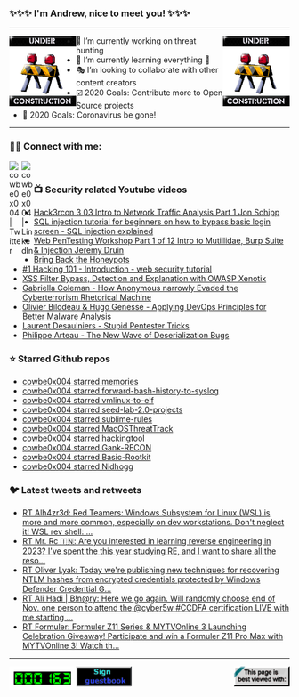 ### ✨✨✨ I'm Andrew, nice to meet you! ✨✨✨

---
<img align="left" width="120px" src="https://raw.githubusercontent.com/cowbe0x004/cowbe0x004/master/images/image004.gif" />
<img align="right" width="120px" src="https://raw.githubusercontent.com/cowbe0x004/cowbe0x004/master/images/image004.gif" />

- 📖 I’m currently working on threat hunting
- 📘 I’m currently learning everything 🤣
- 🎭 I’m looking to collaborate with other content creators
- ☑️ 2020 Goals: Contribute more to Open Source projects
- 🦠 2020 Goals: Coronavirus be gone!

---

### 🤝🏽 Connect with me:
[<img align="left" alt="cowbe0x004 | Twitter" width="22px" src="https://cdn.jsdelivr.net/npm/simple-icons@v3/icons/twitter.svg" />][twitter]
[<img align="left" alt="cowbe0x004 | LinkedIn" width="22px" src="https://cdn.jsdelivr.net/npm/simple-icons@v3/icons/linkedin.svg" />][linkedin]

<!--
[<img align="left" alt="cowbe0x004.com" width="22px" src="https://raw.githubusercontent.com/iconic/open-iconic/master/svg/globe.svg" />][website]
[<img align="left" alt="cowbe0x004 | YouTube" width="22px" src="https://cdn.jsdelivr.net/npm/simple-icons@v3/icons/youtube.svg" />][youtube]
[<img align="left" alt="cowbe0x004 | Instagram" width="22px" src="https://cdn.jsdelivr.net/npm/simple-icons@v3/icons/instagram.svg" />][instagram]
-->

<br />

### 📺 Security related Youtube videos
<!-- YOUTUBE:START -->
- [Hack3rcon 3   03 Intro to Network Traffic Analysis   Part 1   Jon Schipp](https://www.youtube.com/watch?v=4WMpy3JDL3k)
- [SQL injection tutorial for beginners on how to bypass basic login screen - SQL injection explained](https://www.youtube.com/watch?v=SJgYdTckMBY)
- [Web PenTesting Workshop Part 1 of 12 Intro to Mutillidae, Burp Suite &amp; Injection Jeremy Druin](https://www.youtube.com/watch?v=rNkR1Joz4eU)
- [Bring Back the Honeypots](https://www.youtube.com/watch?v=W7U2u-qLAB8)
- [#1 Hacking 101 - Introduction - web security tutorial](https://www.youtube.com/watch?v=WW7cwBC0ytg)
- [XSS Filter Bypass, Detection and Explanation with OWASP Xenotix](https://www.youtube.com/watch?v=loZSdedJnqc)
- [Gabriella Coleman - How Anonymous narrowly Evaded the Cyberterrorism Rhetorical Machine](https://www.youtube.com/watch?v=RvOOgVrvWtY)
- [Olivier Bilodeau &amp; Hugo Genesse - Applying DevOps Principles for Better Malware Analysis](https://www.youtube.com/watch?v=rfmUcYGGrls)
- [Laurent Desaulniers - Stupid Pentester Tricks](https://www.youtube.com/watch?v=edLXMm7m4bM)
- [Philippe Arteau - The New Wave of Deserialization Bugs](https://www.youtube.com/watch?v=0H7yDihGcKM)
<!-- YOUTUBE:END -->

### ⭐ Starred Github repos
<!-- GITHUB_STAR:START -->
- [cowbe0x004 starred memories](https://github.com/pulsejet/memories)
- [cowbe0x004 starred forward-bash-history-to-syslog](https://github.com/alwashali/forward-bash-history-to-syslog)
- [cowbe0x004 starred vmlinux-to-elf](https://github.com/marin-m/vmlinux-to-elf)
- [cowbe0x004 starred seed-lab-2.0-projects](https://github.com/ramesh-adhikari/seed-lab-2.0-projects)
- [cowbe0x004 starred sublime-rules](https://github.com/sublime-security/sublime-rules)
- [cowbe0x004 starred MacOSThreatTrack](https://github.com/ab2pentest/MacOSThreatTrack)
- [cowbe0x004 starred hackingtool](https://github.com/Z4nzu/hackingtool)
- [cowbe0x004 starred Gank-RECON](https://github.com/cold-try/Gank-RECON)
- [cowbe0x004 starred Basic-Rootkit](https://github.com/adamhlt/Basic-Rootkit)
- [cowbe0x004 starred Nidhogg](https://github.com/Idov31/Nidhogg)
<!-- GITHUB_STAR:END -->

### 🐦 Latest tweets and retweets
<!-- TWEETS:START -->
- [RT Alh4zr3d: Red Teamers: Windows Subsystem for Linux &lpar;WSL&rpar; is more and more common, especially on dev workstations. Don&#39;t neglect it! WSL rev shell: ...](https://twitter.com/Alh4zr3d/status/1633108045675786244)
- [RT Mr. Rc 🇮🇳: Are you interested in learning reverse engineering in 2023? I&#39;ve spent the this year studying RE, and I want to share all the reso...](https://twitter.com/coder_rc/status/1608385931463258112)
- [RT Oliver Lyak: Today we&#39;re publishing new techniques for recovering NTLM hashes from encrypted credentials protected by Windows Defender Credential G...](https://twitter.com/ly4k_/status/1607477540242718721)
- [RT Ali Hadi | B!n@ry: Here we go again. Will randomly choose end of Nov. one person to attend the @cyber5w #CCDFA certification LIVE with me starting ...](https://twitter.com/binaryz0ne/status/1593025491430436866)
- [RT Formuler: Formuler Z11 Series &amp; MYTVOnline 3 Launching Celebration Giveaway! Participate and win a Formuler Z11 Pro Max with MYTVOnline 3! Watch th...](https://twitter.com/FormulerTv/status/1590879042223624192)
<!-- TWEETS:END -->

---

[<img align="left" width="120px" src="https://raw.githubusercontent.com/cowbe0x004/cowbe0x004/master/images/visitors.gif" />][visitor]
[<img align="left" alt="Sign My Guestbook" width="100px" src="https://raw.githubusercontent.com/cowbe0x004/cowbe0x004/master/images/sign_guest_book.gif" />][guestbook]
[<img align="right" width="100px" src="https://raw.githubusercontent.com/cowbe0x004/cowbe0x004/master/images/netscape.gif" />][netscape]


[website]: https://cowbe0x004.com
[twitter]: https://twitter.com/cowbe0x004
[youtube]: https://youtube.com/
[instagram]: https://instagram.com/
[linkedin]: https://www.linkedin.com/in/anhuang/
[guestbook]: https://github.com/cowbe0x004/cowbe0x004/issues
[netscape]: https://github.com/cowbe0x004/cowbe0x004
[visitor]: https://github.com/cowbe0x004/cowbe0x004
